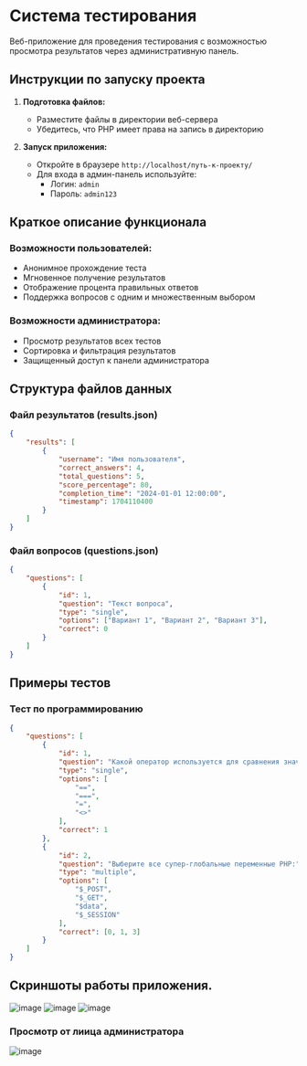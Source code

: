 # Система тестирования

Веб-приложение для проведения тестирования с возможностью просмотра результатов через административную панель.

## Инструкции по запуску проекта

1. **Подготовка файлов:**
   - Разместите файлы в директории веб-сервера
   - Убедитесь, что PHP имеет права на запись в директорию

2. **Запуск приложения:**
   - Откройте в браузере `http://localhost/путь-к-проекту/`
   - Для входа в админ-панель используйте:
     - Логин: `admin`
     - Пароль: `admin123`

## Краткое описание функционала

### Возможности пользователей:
- Анонимное прохождение теста
- Мгновенное получение результатов
- Отображение процента правильных ответов
- Поддержка вопросов с одним и множественным выбором

### Возможности администратора:
- Просмотр результатов всех тестов
- Сортировка и фильтрация результатов
- Защищенный доступ к панели администратора

## Структура файлов данных

### Файл результатов (results.json)
```json
{
    "results": [
        {
            "username": "Имя пользователя",
            "correct_answers": 4,
            "total_questions": 5,
            "score_percentage": 80,
            "completion_time": "2024-01-01 12:00:00",
            "timestamp": 1704110400
        }
    ]
}
```

### Файл вопросов (questions.json)
```json
{
    "questions": [
        {
            "id": 1,
            "question": "Текст вопроса",
            "type": "single",
            "options": ["Вариант 1", "Вариант 2", "Вариант 3"],
            "correct": 0
        }
    ]
}
```

## Примеры тестов

### Тест по программированию
```json
{
    "questions": [
        {
            "id": 1,
            "question": "Какой оператор используется для сравнения значений в PHP?",
            "type": "single",
            "options": [
                "==",
                "===",
                "=",
                "<>"
            ],
            "correct": 1
        },
        {
            "id": 2,
            "question": "Выберите все супер-глобальные переменные PHP:",
            "type": "multiple",
            "options": [
                "$_POST",
                "$_GET",
                "$data",
                "$_SESSION"
            ],
            "correct": [0, 1, 3]
        }
    ]
}
```
## Скриншоты работы приложения.
![image](https://github.com/user-attachments/assets/d51a8ef5-66a1-4619-b14f-2f209518854c)
![image](https://github.com/user-attachments/assets/2a682497-0ca2-44a1-b8fc-4ea59c5847f8)
![image](https://github.com/user-attachments/assets/e0085486-eed7-4d41-aa51-3a31afe0876d)
### Просмотр от лиица администратора 
![image](https://github.com/user-attachments/assets/a74630e7-89b1-4162-be40-952421411b8b)

